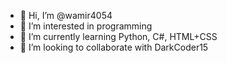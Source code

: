 - 👋 Hi, I’m @wamir4054
- 👀 I’m interested in programming
- 🌱 I’m currently learning Python, C#, HTML+CSS
- 💞️ I’m looking to collaborate with DarkCoder15


<!---
wamir4054/wamir4054 is a ✨ special ✨ repository because its `README.md` (this file) appears on your GitHub profile.
You can click the Preview link to take a look at your changes.
--->
